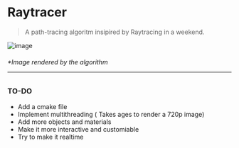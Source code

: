 # Raytracer
> A path-tracing algoritm insipired by Raytracing in a weekend.

![image](https://user-images.githubusercontent.com/65235028/156541661-8cb65430-beda-475d-bc10-da08f8085a42.jpg)
<h6> *Image rendered by the algorithm 
<hr>

### TO-DO
* Add a cmake file
* Implement multithreading ( Takes ages to render a 720p image)
* Add more objects and materials
* Make it more interactive and customiable
* Try to make it realtime
 


